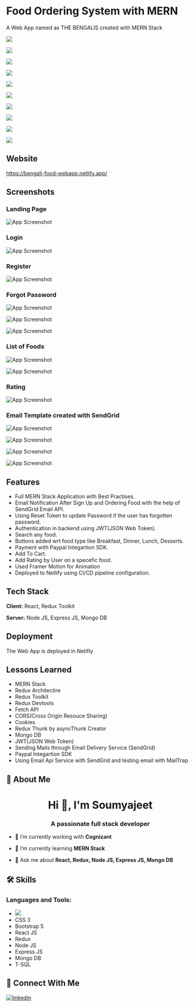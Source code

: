 # Food Ordering System with MERN

A Web App named as THE BENGALIS created with MERN Stack



![](https://img.shields.io/badge/Maintained-Yes-brightgreen?style=for-the-badge)

![](https://img.shields.io/badge/Website%20Up-Yes-brightgreen?style=for-the-badge)

![](https://img.shields.io/badge/Made%20with-React-informational?style=for-the-badge)

![](https://img.shields.io/badge/Made%20with-Redux-informational?style=for-the-badge)

![](https://img.shields.io/badge/React-18.2.0-important?style=for-the-badge)

![](https://img.shields.io/badge/%40Reactreduxjs/toolkit-1.8.6-important?style=for-the-badge)

![](https://img.shields.io/badge/react--router--dom-6.4.2-important?style=for-the-badge)

![](https://img.shields.io/badge/Bootstrap-5.2.2-important?style=for-the-badge)

![](https://img.shields.io/badge/framer--motion-7.8.1-important?style=for-the-badge)

![](https://img.shields.io/badge/%40paypal%2Freact--paypal--js-7.8.1-important?style=for-the-badge)




## Website

https://bengali-food-webapp.netlify.app/


## Screenshots

### Landing Page
![App Screenshot](https://raw.githubusercontent.com/SoumyajeetDas/The-Bengalis-Images/main/Landing%20Page.png)

### Login
![App Screenshot](https://raw.githubusercontent.com/SoumyajeetDas/The-Bengalis-Images/main/Login.png)

### Register
![App Screenshot](https://raw.githubusercontent.com/SoumyajeetDas/The-Bengalis-Images/main/Sign%20Up.png)

### Forgot Password
![App Screenshot](https://raw.githubusercontent.com/SoumyajeetDas/The-Bengalis-Images/main/Forgot%20Password.png)

![App Screenshot](https://raw.githubusercontent.com/SoumyajeetDas/The-Bengalis-Images/main/Middle.png)

![App Screenshot](https://raw.githubusercontent.com/SoumyajeetDas/The-Bengalis-Images/main/Update%20Password.png)

### List of Foods
![App Screenshot](https://raw.githubusercontent.com/SoumyajeetDas/The-Bengalis-Images/main/Food%20With%20Cart%20System%201.png)

![App Screenshot](https://raw.githubusercontent.com/SoumyajeetDas/The-Bengalis-Images/main/Food%20With%20Cart%20System%202.png)

### Rating
![App Screenshot](https://raw.githubusercontent.com/SoumyajeetDas/The-Bengalis-Images/main/Give%20Rating.png)

### Email Template created with SendGrid
![App Screenshot](https://raw.githubusercontent.com/SoumyajeetDas/The-Bengalis-Images/main/Welcomer%20Email.png)

![App Screenshot](https://raw.githubusercontent.com/SoumyajeetDas/The-Bengalis-Images/main/Successfull%20Order%20Email.png)

![App Screenshot](https://raw.githubusercontent.com/SoumyajeetDas/The-Bengalis-Images/main/Unsuccessfull%20Email.png)

![App Screenshot](https://raw.githubusercontent.com/SoumyajeetDas/The-Bengalis-Images/main/Password%20Reset%20Token.png)


## Features

- Full MERN Stack Application with Best Practises.
- Email Notification After Sign Up and Ordering Food with the help of SendGrid Email API.
- Using Reset Token to update Password if the user has forgotten password.
- Authentication in backend using JWT(JSON Web Token).
- Search any food.
- Buttons added wrt food type like Breakfast, Dinner, Lunch, Desserts.
- Payment with Paypal Integartion SDK.
- Add To Cart.
- Add Rating by User on a specefic food.
- Used Framer Motion for Animation
- Deployed to Netlify using CI/CD pipeline configuration.



## Tech Stack

**Client:** React, Redux Toolkit

**Server:** Node JS, Express JS, Mongo DB



## Deployment

The Web App is deployed in Netifly



## Lessons Learned

- MERN Stack
- Redux Architectire
- Redux Toolkit
- Redux Devtools
- Fetch API
- CORS(Cross Origin Resouce Sharing)
- Cookies
- Redux Thunk by asyncThunk Creator
- Mongo DB
- JWT(JSON Web Token)
- Sending Mails through Email Delivery Service (SendGrid)
- Paypal Integartion SDK
- Using Email Api Service with SendGrid and testing email with MailTrap


## 🚀 About Me
<h1 align="center">Hi 👋, I'm Soumyajeet</h1>
<h3 align="center">A passionate full stack developer</h3>

- 🔭 I’m currently working with **Cognizant**

- 🌱 I’m currently learning **MERN Stack**

- 💬 Ask me about **React, Redux, Node JS, Express JS, Mongo DB**



## 🛠 Skills

<h3 align="left">Languages and Tools:</h3>

- ![](https://img.shields.io/badge/HTML-239120?style=for-the-badge&logo=html5&logoColor=white)
- CSS 3
- Bootstrap 5
- React JS
- Redux
- Node JS
- Express JS
- Mongo DB
- T-SQL



## 🔗 Connect With Me

[![linkedin](https://img.shields.io/badge/linkedin-0A66C2?style=for-the-badge&logo=linkedin&logoColor=white)](https://www.linkedin.com/in/soumyajeet-das-5bb568224/)

